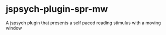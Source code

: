 # jspsych-plugin-spr-mw
A jspsych plugin that presents a self paced reading stimulus with a moving window
